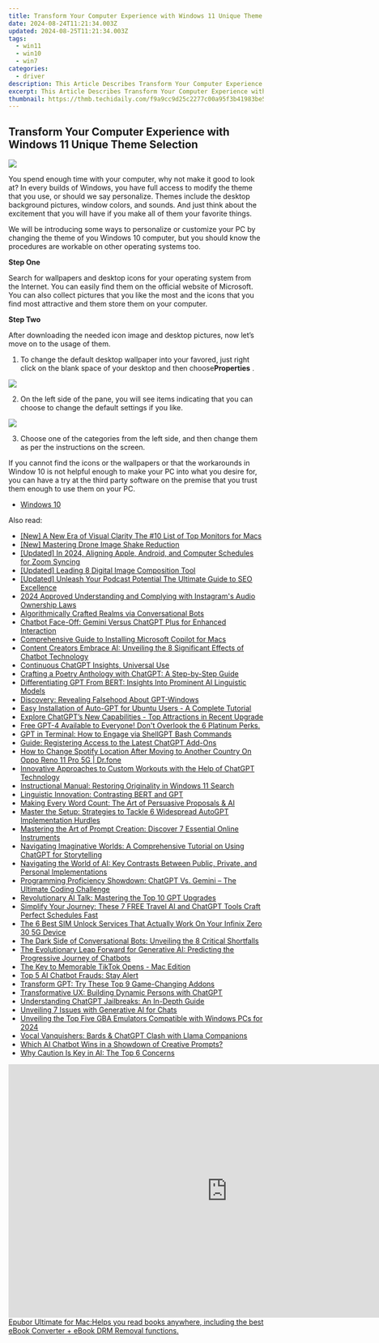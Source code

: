 ```yaml
---
title: Transform Your Computer Experience with Windows 11 Unique Theme Selection
date: 2024-08-24T11:21:34.003Z
updated: 2024-08-25T11:21:34.003Z
tags:
  - win11
  - win10
  - win7
categories:
  - driver
description: This Article Describes Transform Your Computer Experience with Windows 11 Unique Theme Selection
excerpt: This Article Describes Transform Your Computer Experience with Windows 11 Unique Theme Selection
thumbnail: https://thmb.techidaily.com/f9a9cc9d25c2277c00a95f3b41983be5b23439a73a148ad43909fb1af78cba44.jpg
---
```


## Transform Your Computer Experience with Windows 11 Unique Theme Selection

![](https://images.drivereasy.com/wp-content/uploads/2016/12/img_585ca1531ff53.jpg) 

  
You spend enough time with your computer, why not make it good to look at? In every builds of Windows, you have full access to modify the theme that you use, or should we say personalize. Themes include the  desktop background pictures, window colors, and sounds. And just think about the excitement that you will have if you make all of them your favorite things.   
  
 We will be introducing some ways to personalize or customize your PC by changing the theme of you Windows 10 computer, but you should know the procedures are workable on other operating systems too.   
  
**Step One**   
  
 Search for wallpapers and desktop icons for your operating system from the Internet. You can easily find them on the official website of Microsoft. You can also collect pictures that you like the most and the icons that you find most attractive and them store them on your computer.   
  
  
**Step Two**   
  
 After downloading the needed icon image and desktop pictures, now let’s move on to the usage of them.   
  
 1) To change the default desktop wallpaper into your favored, just right click on the blank space of your desktop and then choose**Properties** .   
  
![](https://images.drivereasy.com/wp-content/uploads/2016/12/img_585c9ed7d3ea2.png) 

  
 2) On the left side of the pane, you will see items indicating that you can choose to change the default settings if you like.   
  
![](https://images.drivereasy.com/wp-content/uploads/2016/12/img_585c9fab3fe5f-600x411.jpg) 

  
 3) Choose one of the categories from the left side, and then change them as per the instructions on the screen.   
  
 If you cannot find the icons or the wallpapers or that the workarounds in Window 10 is not helpful enough to make your PC into what you desire for, you can have a try at the third party software on the premise that you trust them enough to use them on your PC. 
* [Windows 10](https://tools.techidaily.com/drivereasy/download/)

<ins class="adsbygoogle"
     style="display:block"
     data-ad-format="autorelaxed"
     data-ad-client="ca-pub-7571918770474297"
     data-ad-slot="1223367746"></ins>



<ins class="adsbygoogle"
     style="display:block"
     data-ad-client="ca-pub-7571918770474297"
     data-ad-slot="8358498916"
     data-ad-format="auto"
     data-full-width-responsive="true"></ins>

<span class="atpl-alsoreadstyle">Also read:</span>
<div><ul>
<li><a href="https://extra-resources.techidaily.com/new-a-new-era-of-visual-clarity-the-10-list-of-top-monitors-for-macs/"><u>[New] A New Era of Visual Clarity  The #10 List of Top Monitors for Macs</u></a></li>
<li><a href="https://extra-skills.techidaily.com/new-mastering-drone-image-shake-reduction/"><u>[New] Mastering Drone Image Shake Reduction</u></a></li>
<li><a href="https://screen-sharing-recording.techidaily.com/updated-in-2024-aligning-apple-android-and-computer-schedules-for-zoom-syncing/"><u>[Updated] In 2024, Aligning Apple, Android, and Computer Schedules for Zoom Syncing</u></a></li>
<li><a href="https://extra-support.techidaily.com/updated-leading-8-digital-image-composition-tool/"><u>[Updated] Leading 8 Digital Image Composition Tool</u></a></li>
<li><a href="https://fox-cloud.techidaily.com/updated-unleash-your-podcast-potential-the-ultimate-guide-to-seo-excellence/"><u>[Updated] Unleash Your Podcast Potential  The Ultimate Guide to SEO Excellence</u></a></li>
<li><a href="https://fox-http.techidaily.com/2024-approved-understanding-and-complying-with-instagrams-audio-ownership-laws/"><u>2024 Approved  Understanding and Complying with Instagram's Audio Ownership Laws</u></a></li>
<li><a href="https://tech-hub.techidaily.com/algorithmically-crafted-realms-via-conversational-bots/"><u>Algorithmically Crafted Realms via Conversational Bots</u></a></li>
<li><a href="https://tech-hub.techidaily.com/chatbot-face-off-gemini-versus-chatgpt-plus-for-enhanced-interaction/"><u>Chatbot Face-Off: Gemini Versus ChatGPT Plus for Enhanced Interaction</u></a></li>
<li><a href="https://tech-hub.techidaily.com/comprehensive-guide-to-installing-microsoft-copilot-for-macs/"><u>Comprehensive Guide to Installing Microsoft Copilot for Macs</u></a></li>
<li><a href="https://tech-hub.techidaily.com/content-creators-embrace-ai-unveiling-the-8-significant-effects-of-chatbot-technology/"><u>Content Creators Embrace AI: Unveiling the 8 Significant Effects of Chatbot Technology</u></a></li>
<li><a href="https://tech-hub.techidaily.com/continuous-chatgpt-insights-universal-use/"><u>Continuous ChatGPT Insights, Universal Use</u></a></li>
<li><a href="https://tech-hub.techidaily.com/crafting-a-poetry-anthology-with-chatgpt-a-step-by-step-guide/"><u>Crafting a Poetry Anthology with ChatGPT: A Step-by-Step Guide</u></a></li>
<li><a href="https://tech-hub.techidaily.com/differentiating-gpt-from-bert-insights-into-prominent-ai-linguistic-models/"><u>Differentiating GPT From BERT: Insights Into Prominent AI Linguistic Models</u></a></li>
<li><a href="https://tech-hub.techidaily.com/discovery-revealing-falsehood-about-gpt-windows/"><u>Discovery: Revealing Falsehood About GPT-Windows</u></a></li>
<li><a href="https://tech-hub.techidaily.com/easy-installation-of-auto-gpt-for-ubuntu-users-a-complete-tutorial/"><u>Easy Installation of Auto-GPT for Ubuntu Users - A Complete Tutorial</u></a></li>
<li><a href="https://tech-hub.techidaily.com/explore-chatgpts-new-capabilities-top-attractions-in-recent-upgrade/"><u>Explore ChatGPT’s New Capabilities - Top Attractions in Recent Upgrade</u></a></li>
<li><a href="https://tech-hub.techidaily.com/free-gpt-4-available-to-everyone-dont-overlook-the-6-platinum-perks/"><u>Free GPT-4 Available to Everyone! Don't Overlook the 6 Platinum Perks.</u></a></li>
<li><a href="https://tech-hub.techidaily.com/gpt-in-terminal-how-to-engage-via-shellgpt-bash-commands/"><u>GPT in Terminal: How to Engage via ShellGPT Bash Commands</u></a></li>
<li><a href="https://tech-hub.techidaily.com/guide-registering-access-to-the-latest-chatgpt-add-ons/"><u>Guide: Registering Access to the Latest ChatGPT Add-Ons</u></a></li>
<li><a href="https://fake-location.techidaily.com/how-to-change-spotify-location-after-moving-to-another-country-on-oppo-reno-11-pro-5g-drfone-by-drfone-virtual-android/"><u>How to Change Spotify Location After Moving to Another Country On Oppo Reno 11 Pro 5G | Dr.fone</u></a></li>
<li><a href="https://tech-hub.techidaily.com/innovative-approaches-to-custom-workouts-with-the-help-of-chatgpt-technology/"><u>Innovative Approaches to Custom Workouts with the Help of ChatGPT Technology</u></a></li>
<li><a href="https://win11.techidaily.com/instructional-manual-restoring-originality-in-windows-11-search/"><u>Instructional Manual: Restoring Originality in Windows 11 Search</u></a></li>
<li><a href="https://tech-hub.techidaily.com/linguistic-innovation-contrasting-bert-and-gpt/"><u>Linguistic Innovation: Contrasting BERT and GPT</u></a></li>
<li><a href="https://tech-hub.techidaily.com/making-every-word-count-the-art-of-persuasive-proposals-and-ai/"><u>Making Every Word Count: The Art of Persuasive Proposals & AI</u></a></li>
<li><a href="https://tech-hub.techidaily.com/master-the-setup-strategies-to-tackle-6-widespread-autogpt-implementation-hurdles/"><u>Master the Setup: Strategies to Tackle 6 Widespread AutoGPT Implementation Hurdles</u></a></li>
<li><a href="https://tech-hub.techidaily.com/mastering-the-art-of-prompt-creation-discover-7-essential-online-instruments/"><u>Mastering the Art of Prompt Creation: Discover 7 Essential Online Instruments</u></a></li>
<li><a href="https://tech-hub.techidaily.com/navigating-imaginative-worlds-a-comprehensive-tutorial-on-using-chatgpt-for-storytelling/"><u>Navigating Imaginative Worlds: A Comprehensive Tutorial on Using ChatGPT for Storytelling</u></a></li>
<li><a href="https://tech-hub.techidaily.com/navigating-the-world-of-ai-key-contrasts-between-public-private-and-personal-implementations/"><u>Navigating the World of AI: Key Contrasts Between Public, Private, and Personal Implementations</u></a></li>
<li><a href="https://tech-hub.techidaily.com/programming-proficiency-showdown-chatgpt-vs-gemini-the-ultimate-coding-challenge/"><u>Programming Proficiency Showdown: ChatGPT Vs. Gemini – The Ultimate Coding Challenge</u></a></li>
<li><a href="https://tech-hub.techidaily.com/revolutionary-ai-talk-mastering-the-top-10-gpt-upgrades/"><u>Revolutionary AI Talk: Mastering the Top 10 GPT Upgrades</u></a></li>
<li><a href="https://tech-hub.techidaily.com/simplify-your-journey-these-7-free-travel-ai-and-chatgpt-tools-craft-perfect-schedules-fast/"><u>Simplify Your Journey: These 7 FREE Travel AI and ChatGPT Tools Craft Perfect Schedules Fast</u></a></li>
<li><a href="https://sim-unlock.techidaily.com/the-6-best-sim-unlock-services-that-actually-work-on-your-infinix-zero-30-5g-device-by-drfone-android/"><u>The 6 Best SIM Unlock Services That Actually Work On Your Infinix Zero 30 5G Device</u></a></li>
<li><a href="https://tech-hub.techidaily.com/the-dark-side-of-conversational-bots-unveiling-the-8-critical-shortfalls/"><u>The Dark Side of Conversational Bots: Unveiling the 8 Critical Shortfalls</u></a></li>
<li><a href="https://tech-hub.techidaily.com/the-evolutionary-leap-forward-for-generative-ai-predicting-the-progressive-journey-of-chatbots/"><u>The Evolutionary Leap Forward for Generative AI: Predicting the Progressive Journey of Chatbots</u></a></li>
<li><a href="https://tiktok-clips.techidaily.com/the-key-to-memorable-tiktok-opens-mac-edition/"><u>The Key to Memorable TikTok Opens - Mac Edition</u></a></li>
<li><a href="https://tech-hub.techidaily.com/top-5-ai-chatbot-frauds-stay-alert/"><u>Top 5 AI Chatbot Frauds: Stay Alert</u></a></li>
<li><a href="https://tech-hub.techidaily.com/transform-gpt-try-these-top-9-game-changing-addons/"><u>Transform GPT: Try These Top 9 Game-Changing Addons</u></a></li>
<li><a href="https://tech-hub.techidaily.com/transformative-ux-building-dynamic-persons-with-chatgpt/"><u>Transformative UX: Building Dynamic Persons with ChatGPT</u></a></li>
<li><a href="https://tech-hub.techidaily.com/understanding-chatgpt-jailbreaks-an-in-depth-guide/"><u>Understanding ChatGPT Jailbreaks: An In-Depth Guide</u></a></li>
<li><a href="https://tech-hub.techidaily.com/unveiling-7-issues-with-generative-ai-for-chats/"><u>Unveiling 7 Issues with Generative AI for Chats</u></a></li>
<li><a href="https://on-screen-recording.techidaily.com/unveiling-the-top-five-gba-emulators-compatible-with-windows-pcs-for-2024/"><u>Unveiling the Top Five GBA Emulators Compatible with Windows PCs for 2024</u></a></li>
<li><a href="https://tech-hub.techidaily.com/vocal-vanquishers-bards-and-chatgpt-clash-with-llama-companions/"><u>Vocal Vanquishers: Bards & ChatGPT Clash with Llama Companions</u></a></li>
<li><a href="https://tech-hub.techidaily.com/which-ai-chatbot-wins-in-a-showdown-of-creative-prompts/"><u>Which AI Chatbot Wins in a Showdown of Creative Prompts?</u></a></li>
<li><a href="https://tech-hub.techidaily.com/why-caution-is-key-in-ai-the-top-6-concerns/"><u>Why Caution Is Key in AI: The Top 6 Concerns</u></a></li>
</ul></div>

<!-- affiliate ads begin -->
<a href="https://secure.2checkout.com/order/checkout.php?PRODS=4599952&QTY=1&AFFILIATE=108875&CART=1"><iframe width="864" height="500" src="https://www.youtube.com/embed/jVnfr5HudQw" title="The Latest and Easiest Solution to Remove Kindle DRM on Windows (without Degrading)" frameborder="0" allow="accelerometer; autoplay; clipboard-write; encrypted-media; gyroscope; picture-in-picture; web-share" referrerpolicy="strict-origin-when-cross-origin" allowfullscreen></iframe>Epubor Ultimate for Mac:Helps you read books anywhere, including the best eBook Converter + eBook DRM Removal functions.</a>
<!-- affiliate ads end -->